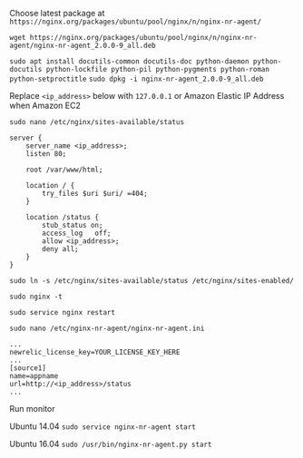 Choose latest package at `https://nginx.org/packages/ubuntu/pool/nginx/n/nginx-nr-agent/`

`wget https://nginx.org/packages/ubuntu/pool/nginx/n/nginx-nr-agent/nginx-nr-agent_2.0.0-9_all.deb`

`sudo apt install docutils-common docutils-doc python-daemon python-docutils python-lockfile python-pil python-pygments python-roman python-setproctitle`
`sudo dpkg -i nginx-nr-agent_2.0.0-9_all.deb`


Replace `<ip_address>` below with `127.0.0.1` or Amazon Elastic IP Address when Amazon EC2

`sudo nano /etc/nginx/sites-available/status`

```
server {
	server_name <ip_address>;
	listen 80;

	root /var/www/html;

	location / {
		try_files $uri $uri/ =404;
	}

	location /status {
		stub_status on;
		access_log   off;
		allow <ip_address>;
		deny all;
	}
}
```

`sudo ln -s /etc/nginx/sites-available/status /etc/nginx/sites-enabled/`

`sudo nginx -t`

`sudo service nginx restart`

`sudo nano /etc/nginx-nr-agent/nginx-nr-agent.ini`
```
...
newrelic_license_key=YOUR_LICENSE_KEY_HERE
...
[source1]
name=appname
url=http://<ip_address>/status
...
```

Run monitor 

Ubuntu 14.04
`sudo service nginx-nr-agent start`

Ubuntu 16.04
`sudo /usr/bin/nginx-nr-agent.py start`
